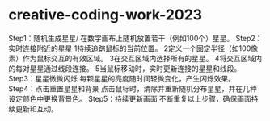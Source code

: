 # creative-coding-work-2023
Step1：随机生成星星/
在数字画布上随机放置若干（例如100个）星星。
Step2：实时连接附近的星星
1持续追踪鼠标的当前位置。
2定义一个固定半径（如100像素）作为鼠标交互的有效区域。
3在交互区域内选择所有的星星。
4将交互区域内的每对星星通过线段连接。
5当鼠标移动时，实时更新连接的星星和线段。
Step3：星星微微闪烁
每颗星星的亮度随时间轻微变化，产生闪烁效果。
Step4：点击重置星星和背景
点击鼠标时，清除并重新随机分布星星，并在几种设定颜色中更换背景色。
Step5：持续更新画面
不断重复以上步骤，确保画面持续更新和互动。
